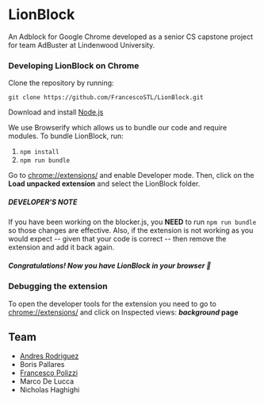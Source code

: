 # LionBlock
An Adblock for Google Chrome developed as a senior CS capstone project for team AdBuster at Lindenwood University.

### Developing LionBlock on Chrome

Clone the repository by running:
```
git clone https://github.com/FrancescoSTL/LionBlock.git
```
Download and install [Node.js](https://nodejs.org/en/download/)

We use Browserify which allows us to bundle our code and require modules. To bundle LionBlock, run:

1. `npm install`
2. `npm run bundle`

Go to [chrome://extensions/](chrome://extensions) and enable Developer mode. Then, click on the **Load unpacked extension** and select the LionBlock folder.

##### DEVELOPER'S NOTE
If you have been working on the blocker.js, you **NEED** to run `npm run bundle` so those changes are effective. Also, if the extension is not working as you would expect -- given that your code is correct -- then remove the extension and add it back again.

##### Congratulations! Now you have LionBlock in your browser 🎉

### Debugging the extension
To open the developer tools for the extension you need to go to [chrome://extensions/](chrome://extensions) and click on Inspected views: **_background_ page** 

## Team
* [Andres Rodriguez](www.andresrodh.com)
* Boris Pallares
* [Francesco Polizzi](www.francesco.tech)
* Marco De Lucca
* Nicholas Haghighi